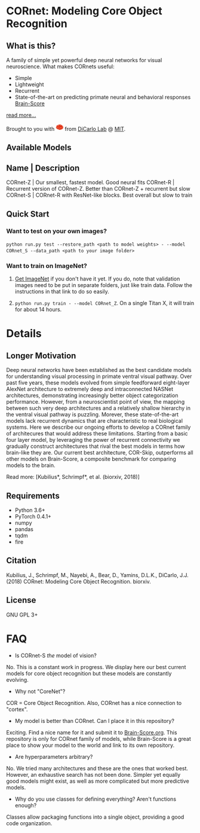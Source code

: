 
# CORnet: Modeling Core Object Recognition

## What is this?

A family of simple yet powerful deep neural networks for visual neuroscience. What makes CORnets useful:

- Simple
- Lightweight
- Recurrent
- State-of-the-art on predicting primate neural and behavioral responses [Brain-Score](http://brain-score.org)

[read more...](#longer_motivation)

Brought to you with <img src="resources/brain.png" width="20px"/> from [DiCarlo Lab](http://dicarlolab.mit.edu) @ [MIT](https://mit.edu).



## Available Models

Name     | Description
-----------------------------------------------------------------------------------
CORnet-Z | Our smallest, fastest model. Good neural fits
CORnet-R | Recurrent version of CORnet-Z. Better than CORnet-Z + recurrent but slow
CORnet-S | CORnet-R with ResNet-like blocks. Best overall but slow to train


## Quick Start

### Want to test on your own images?

`python run.py test --restore_path <path to model weights> - --model CORnet_S --data_path <path to your image folder>`

### Want to train on ImageNet?

1. [Get ImageNet](https://github.com/facebook/fb.resnet.torch/blob/master/INSTALL.md#download-the-imagenet-dataset) if you don't have it yet. If you do, note that validation images need to be put in separate folders, just like train data. Follow the instructions in that link to do so easily.

2. `python run.py train - --model CORnet_Z`. On a single Titan X, it will train for about 14 hours.


# Details

## Longer Motivation

Deep neural networks have been established as the best candidate models for understanding visual processing in primate ventral visual pathway. Over past five years, these models evolved from simple feedforward eight-layer AlexNet architecture to extremely deep and intraconnected NASNet architectures, demonstrating increasingly better object categorization performance. However, from a neuroscientist point of view, the mapping between such very deep architectures and a relatively shallow hierarchy in the ventral visual pathway is puzzling. Morever, these state-of-the-art models lack recurrent dynamics that are characteristic to real biological systems. Here we describe our ongoing efforts to develop a CORnet family of architecures that would address these limitations. Starting from a basic four layer model, by leveraging the power of recurrent connectivity we gradually construct architectures that rival the best models in terms how brain-like they are. Our current best architecture, COR-Skip, outperforms all other models on Brain-Score, a composite benchmark for comparing models to the brain.

Read more: [Kubilius\*, Schrimpf\*, et al. (biorxiv, 2018)]

## Requirements

- Python 3.6+
- PyTorch 0.4.1+
- numpy
- pandas
- tqdm
- fire

## Citation

Kubilius, J., Schrimpf, M., Nayebi, A., Bear, D., Yamins, D.L.K., DiCarlo, J.J. (2018) CORnet: Modeling Core Object Recognition. biorxiv.

## License

GNU GPL 3+


# FAQ

- Is CORnet-S *the* model of vision?

No. This is a constant work in progress. We display here our best current models for core object recognition but these models are constantly evolving.

- Why not "CoreNet"?

COR = Core Object Recognition. Also, CORnet has a nice connection to "cortex".

- My model is better than CORnet. Can I place it in this repository?

Exciting. Find a nice name for it and submit it to [Brain-Score.org](http://brain-score.org). This repository is only for CORnet family of models, while Brain-Score is a great place to show your model to the world and link to its own repository.

- Are hyperparameters arbitrary?

No. We tried many architectures and these are the ones that worked best. However, an exhaustive search has not been done. Simpler yet equally good models might exist, as well as more complicated but more predictive models.

- Why do you use classes for defining everything? Aren't functions enough?

Classes allow packaging functions into a single object, providing a good code organization.
